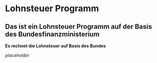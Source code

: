 # Lohnsteuer Programm

## Das ist ein Lohnsteuer Programm auf der Basis des Bundesfinanzministerium

__Es rechnet die Lohnsteuer auf Basis des Bundes__

*placeholder*

